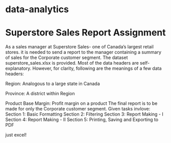 # data-analytics
# Superstore Sales Report Assignment 

As a sales manager at Superstore Sales- one of Canada’s largest retail stores. it is needed to send a report to the manager containing a summary of sales for the Corporate customer segment.
The dataset superstore_sales.xlsx is provided. Most of the data headers are self-explanatory. However, for clarity, following are the meanings of a few data headers:

Region: Analogous to a large state in Canada

Province: A district within Region

Product Base Margin: Profit margin on a product
The final report is to be made for only the Corporate customer segment. 
Given tasks invlove:
 Section 1: Basic Formatting
 Section 2: Filtering
 Section 3: Report Making - I
 Section 4: Report Making - II
 Section 5: Printing, Saving and Exporting to PDF 
 
 
 
 just excel!
